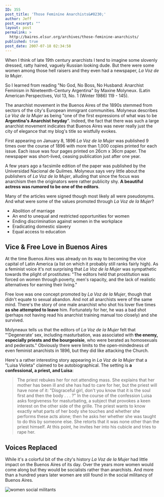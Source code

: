 ```yaml
---
ID: 355
post_title: 'Those Feminine Anarchists&#8230;'
author: Jeff
post_excerpt: ""
layout: post
permalink: >
  http://baires.elsur.org/archives/those-feminine-anarchists/
published: true
post_date: 2007-07-18 02:34:58
---
```

When I think of late 19th century anarchists I tend to imagine some slovenly dressed, ratty haired, vaguely Russian looking dude. But there were some women among those hell raisers and they even had a newspaper, <em>La Voz de la Mujer</em>. 

So I learned from reading "No God, No Boss, No Husband: Anarchist Feminism in Nineteenth-Century Argentina" by Maxine Molyneux. (Latin American Perspectives, Vol 13, No. 1 (Winter 1986) 119 - 145). 

The anarchist movement in the Buenos Aires of the 1890s stemmed from sectors of the city's European immigrant communities. Molyneux describes <em>La Voz de la Mujer</em> as being "one of the first expressions of what was to be <strong>Argentina's Anarchist heyday</strong>". Indeed, the fact that there was such a large anarchist movement indicates that Buenos Aires was never really just the city of elegance that my blog's title so wistfully evokes. 

First appearing on January 8, 1896 <em>La Voz de la Mujer</em> was published 9 times over the course of 1896 with more than 1,000 copies printed for each issue. Each issue was four pages printed on 26cm x 36cm paper. The newspaper was short-lived, ceasing publication just after one year. 

A few years ago a facsimile edition of the paper was published by the Universidad Nacional de Quilmes. Molyneux says very little about the publishers of <em>La Voz de la Mujer</em>, alluding that since the focus was anarchism then the originators were rather publicity shy. <strong>A beautiful actress was rumored to be one of the editors</strong>.  

Many of the articles were signed though most likely all were pseudonyms. And what were some of the  values promoted through <em>La Voz de la Mujer</em>?

<ul>
<li>Abolition of marriage
</li><li>An end to unequal and restricted opportunities for women
</li><li>Ending discrimination against women in the workplace
</li><li>Eradicating domestic slavery
</li><li>Equal access to education
</li></ul>

<h2>Vice & Free Love in Buenos Aires</h2>

At the time Buenos Aires was already on its way to becoming the vice capital of Latin America (a list on which it probably still ranks fairly high). As a feminist voice it's not surprising that <em>La Voz de la Mujer</em> was sympathetic towards the plight of prostitutes: "The editors held that prostitution was forced on women through poverty, men's rapacity, and the lack of realistic alternatives for earning their living."


Free love was one concept promoted by <em>La Voz de la Mujer</em>, though that didn't equate to sexual abandon. And not all anarchists were of the same mind. There's the story of one male anarchist who shot his lover five times <strong>as she attempted to leave</strong> him. Fortunately for her, he was a bad shot (perhaps not having read his anarchist training manual too closely) and she survived. 

Molyneaux tells us that the editors of <em>La Voz de la Mujer</em> felt that "'Degenerate' sex, including masturbation, was associated with <strong>the enemy, especially priests and the bourgeoisie</strong>, who were berated as homosexuals and pederasts." Obviously there were limits to the open-mindedness of even feminist anarchists in 1896, but they did like attacking the Church. 

Here's a rather interesting story appearing in <em>La Voz de la Mujer</em> that a "Luisa Violeta" claimed to be autobiographical. The setting is <strong>a confessional, a priest, and Luisa</strong>:

<blockquote>
The priest rebukes her for not attending mass. She explains that her mother has been
ill and she has had to care for her, but the priest will have none of it: "Disgraceful
girl, don't you know that it is the soul first and then the body . . . ?" In the course of the confession Luisa asks forgiveness for masturbating, a subject that provokes a keen interest on the other side of the grille. The priest wants to know exactly what parts of her body she touches and whether she performs these acts alone; then he asks her whether she was taught to do this by someone else. She retorts that it was none other than the priest himself. At this point, he invites her into his cubicle and tries to rape her.
</blockquote>



<h2>Voices Replaced</h2>

While it's a colorful bit of the city's history <em>La Voz de la Mujer</em> had little impact on the Buenos Aires of its day. Over the years more women would come along but they would be socialists rather than anarchists. And more than a hundred years later women are still found in the social militancy of Buenos Aires. 

<img src='http://baires.elsur.org/wp-content/uploads/2007/07/feministsanarchists.jpg' alt='women social militants' />